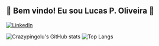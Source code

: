 ## 📌 Bem vindo! Eu sou Lucas P. Oliveira 👋

[![LinkedIn](https://img.shields.io/badge/LinkedIn-0077B5?style=for-the-badge&logo=linkedin&logoColor=white)](https://www.linkedin.com/in/lucas-peres-a13227268/)

![Crazypingolu's GitHub stats](https://github-readme-stats.vercel.app/api?username=Crazypingolu&show_icons=true&theme=merko)
![Top Langs](https://github-readme-stats.vercel.app/api/top-langs/?username=Crazypingolu&layout=compact)
